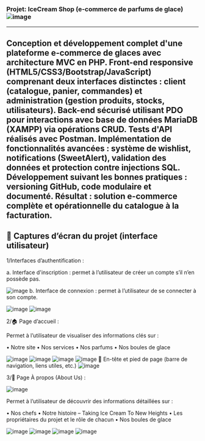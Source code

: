 ###  Projet: IceCream Shop (e-commerce de parfums de glace) ![image](https://github.com/user-attachments/assets/6aca1d34-074a-4503-b92a-874ba9595c5c)

---
Conception et développement complet d'une plateforme e-commerce de glaces avec architecture MVC en PHP. Front-end responsive (HTML5/CSS3/Bootstrap/JavaScript) comprenant deux interfaces distinctes : client (catalogue, panier, commandes) et administration (gestion produits, stocks, utilisateurs). Back-end sécurisé utilisant PDO pour interactions avec base de données MariaDB (XAMPP) via opérations CRUD. Tests d'API réalisés avec Postman. Implémentation de fonctionnalités avancées : système de wishlist, notifications (SweetAlert), validation des données et protection contre injections SQL. Développement suivant les bonnes pratiques : versioning GitHub, code modulaire et documenté. Résultat : solution e-commerce complète et opérationnelle du catalogue à la facturation.
---
## 📸 Captures d’écran du projet (interface utilisateur)

1/Interfaces d’authentification :

a. Interface d'inscription : permet à l’utilisateur de créer un compte s’il n’en possède pas.

![image](https://github.com/user-attachments/assets/183006fb-5531-409a-aba6-ff866c96a50f)
b. Interface de connexion : permet à l’utilisateur de se connecter à son compte.

![image](https://github.com/user-attachments/assets/7ac4713b-97b1-46a8-82bd-a870cffabda3)
![image](https://github.com/user-attachments/assets/13f07c0b-6c25-48b8-b5a4-1c9957c53a0d)

2/🏠 Page d’accueil :

Permet à l’utilisateur de visualiser des informations clés sur :

• Notre site
• Nos services
• Nos parfums
• Nos boules de glace

![image](https://github.com/user-attachments/assets/f8c69abe-1832-4266-8c6b-a92c301595e3)
![image](https://github.com/user-attachments/assets/f345db71-7d21-4080-b07b-6f3653d6d74c)
![image](https://github.com/user-attachments/assets/9d278825-907a-49d0-b38f-c0fbed7111d7)
![image](https://github.com/user-attachments/assets/c594a84e-4002-4b08-8386-eeec4a091afe)
🧭 En-tête et pied de page (barre de navigation, liens utiles, etc.)
![image](https://github.com/user-attachments/assets/5cc6def8-6edc-47e0-a34a-c6bd4079352e)

3/📖 Page À propos (About Us) :

![image](https://github.com/user-attachments/assets/e3ccb7e1-cba8-499a-ac62-71cb187fc4d6)

Permet à l’utilisateur de découvrir des informations détaillées sur :

• Nos chefs
• Notre histoire – Taking Ice Cream To New Heights
• Les propriétaires du projet et le rôle de chacun
• Nos boules de glace

![image](https://github.com/user-attachments/assets/b1fe6425-b788-4070-baf9-2f5b5269dfd6)
![image](https://github.com/user-attachments/assets/13a08039-07c0-4271-b0e6-36b749b0f70e)
![image](https://github.com/user-attachments/assets/1ef99091-a63d-477c-b130-3d83ef5c5674)
![image](https://github.com/user-attachments/assets/67debf65-bfb3-4bb0-9eb2-e394e868cdea)









